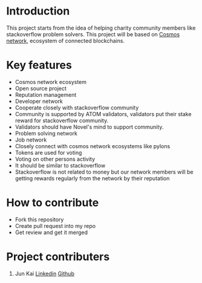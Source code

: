 # Introduction

This project starts from the idea of helping charity community members like stackoverflow problem solvers.
This project will be based on [Cosmos network](https://cosmos.network), ecosystem of connected blockchains.

# Key features

- Cosmos network ecosystem
- Open source project
- Reputation management
- Developer network
- Cooperate closely with stackoverflow community
- Community is supported by ATOM validators, validators put their stake reward for stackoverflow community.
- Validators should have Novel's mind to support community.
- Problem solving network
- Job network
- Closely connect with cosmos network ecosystems like pylons
- Tokens are used for voting
- Voting on other persons activity
- It should be similar to stackoverflow
- Stackoverflow is not related to money but our network members will be getting rewards regularly from the network by their reputation

# How to contribute
- Fork this repository
- Create pull request into my repo
- Get review and get it merged

# Project contributers

1. Jun Kai
[Linkedin](https://www.linkedin.com/in/jun-kai-78911a156/)
[Github](https://github.com/junkai121)


